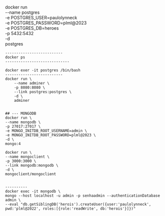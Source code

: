 docker run \
    --name postgres \
    -e POSTGRES_USER=paulolynneck \
    -e POSTGRES_PASSWORD=plml@2023 \
    -e POSTGRES_DB=heroes \
    -p 5432:5432 \
    -d \
    postgres
    
    --------------------------
    docker ps
    -----------------------------

    docker exer -it postgres /bin/bash
    --------------------------
    docker run \
        --name adminer \
        -p 8080:8080 \
        --link postgres:postgres \
        -d \
        adminer


    ## --- MONGODB
    docker run \
    --name mongodb \
    -p 27017:27017 \
    -e MONGO_INITDB_ROOT_USERNAME=admin \    
    -e MONGO_INITDB_ROOT_PASSWORD=plml@2023 \
    -d \
    mongo:4

    docker run \
    --name mongoclient \
    -p 3000:3000 \
    --link mongodb:mongodb \
    -d \
    mongoclient/mongoclient


    ----------
    docker exec -it mongodb \
    mongo --host localhost -u admin -p senhaadmin --authenticationDatabase admin \
    --eval "db.getSiblingDB('herois').createUser({user:'paulolynneck', pwd:'plml@2022', roles:[{role:'readWrite', db:'herois'}]})"